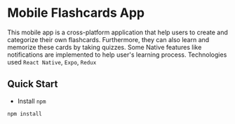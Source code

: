 # Mobile Flashcards App

This mobile app is a cross-platform application that help users to create and categorize their own flashcards. Furthermore, they can also learn and memorize these cards by taking quizzes. Some Native features like notifications are implemented to help user's learning process.
Technologies used `React Native`, `Expo`, `Redux`

## Quick Start

* Install `npm`

```
npm install
```
